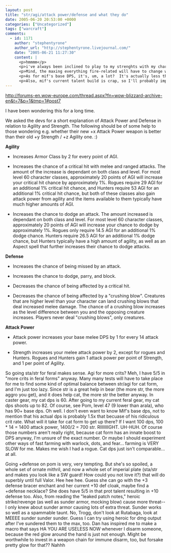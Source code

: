 ```yaml
---
layout: post
title: "str/agi/attack power/defense and what they do"
date: 2005-06-20 20:53:00 +0000
categories: ["Uncategorized"]
tags: ["warcraft"]
comments:
  - id: 1171
    author: "stephentyrone"
    author_url: "http://stephentyrone.livejournal.com/"
    date: "2005-06-21 11:27:30"
    content: |
      <p>hmmmm</p>
      <p>i've always been inclined to play to my strenghts with my characters; if i invested 20 talent points for crit bonuses on mif, i'll use gear to max crits as far as i can.  if i get +fire damage drops on pluot, i'm going to use talents to max my fire DPS output.  sometimes this gets me killed (warriors, effing mobs with fire resist...), but in general i kill things Really Damn Fast.</p>
      <p>Mind, the maxing everything fire-related will have to change with plu when she starts pvping, 'cause so many 60 rogues have fire resist gear.</p>
      <p>As for mif's base DPS, it's, um, a lot?  It's actually less than it used to be, since i switched to dagger main-hand (thrash blade puts out massive DPS main), but my 5 sec burst dps is much higher now (2200+ against cloth?).  Anyway, not counting sinister strikes or evis, Mif had a base of about 190dps with the thrash blade main hand (though practically speaking it was higher because of sword specialization and the thrash blade proc, which both give extra attacks passively).  With lifeforce dirk main, it's more like 175dps base, but the benefit is i get ambush (1100+ crits) and backstab (500-800 crits).  Also, poison on the dagger might add 10dps to what i quoted.</p>
      <p>Also, mif's current talent build is crap, so I'll probably improve on it someday, and then weapon swapping will be more feasable.</p>
---
```


http://forums-en.wow-europe.com/thread.aspx?fn=wow-blizzard-archive-en&t=7&p=1&tmp=1#post7

I have been wondering this for a long time. 

We asked the devs for a short explanation of Attack 
Power and Defense in relation to Agility and Strength. The following
should be of some help to those wondering e.g. whether their new +x
Attack Power weapon is better than their old +y Strength / +z Agility
one. :)

**Agility**

- Increases Armor Class by 2 for every point of AGI.

- Increases the chance of a critical hit with melee and ranged
attacks. The amount of the increase is dependant on both class and
level. For most level 60 character classes, approximately 20 points of
AGI will increase your critical hit chance by approximately 1%. Rogues
require 29 AGI for an additional 1% critical hit chance, and Hunters
require 53 AGI for an additional 1% critical hit chance, but both of
these classes also gain attack power from agility and the items
available to them typically have much higher amounts of AGI.

- Increases the chance to dodge an attack. The amount increased is
dependant on both class and level. For most level 60 character classes,
approximately 20 points of AGI will increase your chance to dodge by
approximately 1%. Rogues only require 14.5 AGI for an additional 1%
dodge chance. Hunters require 26.5 AGI for an additional 1% dodge
chance, but Hunters typically have a high amount of agility, as well as
an Aspect spell that further increases their chance to dodge attacks.

**Defense**

- Increases the chance of being missed by an attack.

- Increases the chance to dodge, parry, and block.

- Decreases the chance of being affected by a critical hit.

- Decreases the chance of being affected by a "crushing blow".
Creatures that are higher level than your character can land crushing
blows that deal increased melee damage. The chance of a crushing blow
increases as the level difference between you and the opposing creature
increases. Players never deal "crushing blows", only creatures.

**Attack Power**

- Attack power increases your base melee DPS by 1 for every 14 attack power.

- Strength increases your melee attack power by 2, except for
rogues and Hunters. Rogues and Hunters gain 1 attack power per point of
Strength, and 1 per point of Agility.

So going sta/str for feral makes sense. Agi for more crits? Meh, I have 5/5 in "more crits in feral forms" anyway. Many many tests will have to take place for me to find some kind of optimal balance between str/agi for cat form, and I'm just too lazy. Since str is a great help in bear (the more str, the more aggro you get), and it does help cat, the more str the better anyway. In caster gear, my cat dps is 60. After going to my current feral gear, my cat dps shoots up to 82. Of course, see Pom, level 47 (9 lower than arala), who has 90+ base dps. Oh well. I don't even want to know Mif's base dps, not to mention that his actual dps is probably 1.5x that becuase of his ridiculous crit rate. What will it take for cat form to get up there? If I want 100 dps, 100 * 14 = 1400 attack power, 1400/2 = 700 str. RIIIIIIIGHT. UH-HUH. Of course those numbers aren't really right, because cat form has an innate boost to DPS anyway, I'm unsure of the exact number. Or maybe I should experiment other ways of fast farming with warlock, dots, and fear... farming is VERY SLOW for me. Makes me wish I had a rogue. Cat dps just isn't comparable... at all.

Going +defense on pom is very, very tempting. But she's so spoiled, a whole set of ornate mithril, and now a whole set of imperial plate (sta/str and makes you look like a SW guard! How could you not love it?) that will do superbly until full Valor. Hee hee hee. Guess she can go with the +3 defense bracer enchant and her current +10 def cloak, maybe find a +defense necklace? She does have 5/5 in that prot talent resulting in +10 defense too. Also, from reading the "leaked patch notes," heroic strike/revenge (as well as sunder armor, mocking blow) cause more threat--I only knew about sunder armor causing lots of extra threat. Sunder works so well as a spammable taunt. No, Trogg, don't look at Rutabaga, look at MEEEE sunder sunder sunder. Guess I can try using heroic for dmg output after I've sundered them to the max, too. Dan has inspired me to make a macro that says HA YOU ARE USELESS NOW whenever I disarm someone, because the red glow around the hand is just not enough. Might be worthwhile to invest in a weapon chain for immune disarm, too, but forsake pretty glow for that?? Nahhh